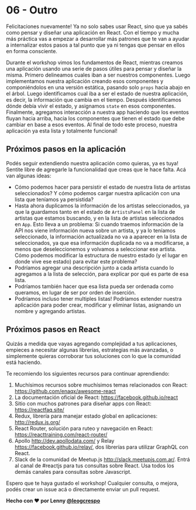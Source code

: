 # 06 - Outro

Felicitaciones nuevamente! Ya no solo sabes usar React, sino que ya sabés como pensar y diseñar una aplicación en React. Con el tiempo y mucha más práctica vas a empezar a desarrollar más patrones que te van a ayudar a internalizar estos pasos a tal punto que ya ni tengas que pensar en ellos en forma consciente.

Durante el workshop vimos los fundamentos de React, mientras creamos una aplicación usando una serie de pasos útiles para pensar y diseñar la misma. Primero delineamos cuales iban a ser nuestros componentes. Luego implementamos nuestra aplicación creando esos componentes y componiéndolos en una versión estática, pasando solo `props` hacia abajo en el árbol. Luego identificamos cual iba a ser el estado de nuestra aplicación, es decir, la información que cambia en el tiempo. Después identificamos dónde debía vivir el estado, y asignamos `state` en esos componentes. Finalmente, agregamos interacción a nuestra app haciendo que los eventos fluyan hacia arriba, hacia los componentes que tienen el estado que debe cambiar en base a esos eventos. Al final de todo este proceso, nuestra aplicación ya esta lista y totalmente funcional!

## Próximos pasos en la aplicación

Podés seguir extendiendo nuestra aplicación como quieras, ya es tuya! Sentite libre de agregarle la funcionalidad que creas que le hace falta. Acá van algunas ideas:

* Cómo podemos hacer para persistir el estado de nuestra lista de artistas seleccionados? Y cómo podemos cargar nuestra aplicación con una lista que teníamos ya persistida?
* Hasta ahora duplicamos la información de los artistas seleccionados, ya que la guardamos tanto en el estado de `ArtistsPanel` en la lista de artistas que estamos buscando, y en la lista de artistas seleccionados en `App`. Esto lleva a un problema: Si cuando traemos información de la API nos viene información nueva sobre un artista, y ya lo teníamos seleccionado, la información actualizada no va a aparecer en la lista de seleccionados, ya que esa información duplicada no va a modificarse, a menos que deseleccionemos y volvamos a seleccionar ese artista. Cómo podemos modificar la estructura de nuestro estado (y el lugar en donde vive ese estado) para evitar este problema?
* Podríamos agregar una descripción junto a cada artista cuando lo agregamos a la lista de selección, para explicar por qué es parte de esa lista.
* Podríamos también hacer que esa lista pueda ser ordenada como queramos, en lugar de ser por orden de inserción.
* Podríamos incluso tener multiples listas! Podríamos extender nuestra aplicación para poder crear, modificar y eliminar listas, asignando un nombre y agregando artistas.

## Próximos pasos en React

Quizás a medida que vayas agregando complejidad a tus aplicaciones, empieces a necesitar algunas librerías, estrategias más avanzadas, o simplemente quieras corroborar tus soluciones con lo que la comunidad está haciendo.

Te recomiendo los siguientes recursos para continuar aprendiendo:

1. Muchísimos recursos sobre muchísimos temas relacionados con React: https://github.com/enaqx/awesome-react
2. La documentación oficial de React: https://facebook.github.io/react
3. Sitio con muchos patrones para diseñar apps con React: https://reactfaq.site/
4. Redux, librería para manejar estado global en aplicaciones: http://redux.js.org/
5. React Router, solución para ruteo y navegación en React: https://reacttraining.com/react-router/
6. Apollo http://dev.apollodata.com/ y Relay https://facebook.github.io/relay/, dos librerías para utilizar GraphQL con React.
7. Slack de la comunidad de Meetup.js http://slack.meetupjs.com.ar/. Entrá al canal de #reactjs para tus consultas sobre React. Usa todos los demás canales para consultas sobre Javascript.


Espero que te haya gustado el workshop! Cualquier consulta, o mejora, podés crear un issue acá o directamente enviar un pull request.

**Hecho con ❤️ por Lenny [@leogcrespo](https://twitter.com/leogcrespo)**